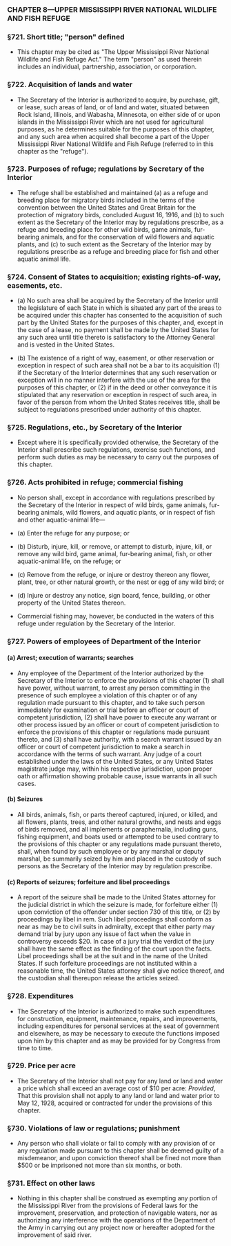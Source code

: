 ### **CHAPTER 8—UPPER MISSISSIPPI RIVER NATIONAL WILDLIFE AND FISH REFUGE**

### §721. Short title; "person" defined
* This chapter may be cited as "The Upper Mississippi River National Wildlife and Fish Refuge Act." The term "person" as used therein includes an individual, partnership, association, or corporation.

### §722. Acquisition of lands and water
* The Secretary of the Interior is authorized to acquire, by purchase, gift, or lease, such areas of land, or of land and water, situated between Rock Island, Illinois, and Wabasha, Minnesota, on either side of or upon islands in the Mississippi River which are not used for agricultural purposes, as he determines suitable for the purposes of this chapter, and any such area when acquired shall become a part of the Upper Mississippi River National Wildlife and Fish Refuge (referred to in this chapter as the "refuge").

### §723. Purposes of refuge; regulations by Secretary of the Interior
* The refuge shall be established and maintained (a) as a refuge and breeding place for migratory birds included in the terms of the convention between the United States and Great Britain for the protection of migratory birds, concluded August 16, 1916, and (b) to such extent as the Secretary of the Interior may by regulations prescribe, as a refuge and breeding place for other wild birds, game animals, fur-bearing animals, and for the conservation of wild flowers and aquatic plants, and (c) to such extent as the Secretary of the Interior may by regulations prescribe as a refuge and breeding place for fish and other aquatic animal life.

### §724. Consent of States to acquisition; existing rights-of-way, easements, etc.
* (a) No such area shall be acquired by the Secretary of the Interior until the legislature of each State in which is situated any part of the areas to be acquired under this chapter has consented to the acquisition of such part by the United States for the purposes of this chapter, and, except in the case of a lease, no payment shall be made by the United States for any such area until title thereto is satisfactory to the Attorney General and is vested in the United States.

* (b) The existence of a right of way, easement, or other reservation or exception in respect of such area shall not be a bar to its acquisition (1) if the Secretary of the Interior determines that any such reservation or exception will in no manner interfere with the use of the area for the purposes of this chapter, or (2) if in the deed or other conveyance it is stipulated that any reservation or exception in respect of such area, in favor of the person from whom the United States receives title, shall be subject to regulations prescribed under authority of this chapter.

### §725. Regulations, etc., by Secretary of the Interior
* Except where it is specifically provided otherwise, the Secretary of the Interior shall prescribe such regulations, exercise such functions, and perform such duties as may be necessary to carry out the purposes of this chapter.

### §726. Acts prohibited in refuge; commercial fishing
* No person shall, except in accordance with regulations prescribed by the Secretary of the Interior in respect of wild birds, game animals, fur-bearing animals, wild flowers, and aquatic plants, or in respect of fish and other aquatic-animal life—

* (a) Enter the refuge for any purpose; or

* (b) Disturb, injure, kill, or remove, or attempt to disturb, injure, kill, or remove any wild bird, game animal, fur-bearing animal, fish, or other aquatic-animal life, on the refuge; or

* (c) Remove from the refuge, or injure or destroy thereon any flower, plant, tree, or other natural growth, or the nest or egg of any wild bird; or

* (d) Injure or destroy any notice, sign board, fence, building, or other property of the United States thereon.

* Commercial fishing may, however, be conducted in the waters of this refuge under regulation by the Secretary of the Interior.

### §727. Powers of employees of Department of the Interior
#### (a) Arrest; execution of warrants; searches
* Any employee of the Department of the Interior authorized by the Secretary of the Interior to enforce the provisions of this chapter (1) shall have power, without warrant, to arrest any person committing in the presence of such employee a violation of this chapter or of any regulation made pursuant to this chapter, and to take such person immediately for examination or trial before an officer or court of competent jurisdiction, (2) shall have power to execute any warrant or other process issued by an officer or court of competent jurisdiction to enforce the provisions of this chapter or regulations made pursuant thereto, and (3) shall have authority, with a search warrant issued by an officer or court of competent jurisdiction to make a search in accordance with the terms of such warrant. Any judge of a court established under the laws of the United States, or any United States magistrate judge may, within his respective jurisdiction, upon proper oath or affirmation showing probable cause, issue warrants in all such cases.

#### (b) Seizures
* All birds, animals, fish, or parts thereof captured, injured, or killed, and all flowers, plants, trees, and other natural growths, and nests and eggs of birds removed, and all implements or paraphernalia, including guns, fishing equipment, and boats used or attempted to be used contrary to the provisions of this chapter or any regulations made pursuant thereto, shall, when found by such employee or by any marshal or deputy marshal, be summarily seized by him and placed in the custody of such persons as the Secretary of the Interior may by regulation prescribe.

#### (c) Reports of seizures; forfeiture and libel proceedings
* A report of the seizure shall be made to the United States attorney for the judicial district in which the seizure is made, for forfeiture either (1) upon conviction of the offender under section 730 of this title, or (2) by proceedings by libel in rem. Such libel proceedings shall conform as near as may be to civil suits in admiralty, except that either party may demand trial by jury upon any issue of fact when the value in controversy exceeds $20. In case of a jury trial the verdict of the jury shall have the same effect as the finding of the court upon the facts. Libel proceedings shall be at the suit and in the name of the United States. If such forfeiture proceedings are not instituted within a reasonable time, the United States attorney shall give notice thereof, and the custodian shall thereupon release the articles seized.

### §728. Expenditures
* The Secretary of the Interior is authorized to make such expenditures for construction, equipment, maintenance, repairs, and improvements, including expenditures for personal services at the seat of government and elsewhere, as may be necessary to execute the functions imposed upon him by this chapter and as may be provided for by Congress from time to time.

### §729. Price per acre
* The Secretary of the Interior shall not pay for any land or land and water a price which shall exceed an average cost of $10 per acre: _Provided_, That this provision shall not apply to any land or land and water prior to May 12, 1928, acquired or contracted for under the provisions of this chapter.

### §730. Violations of law or regulations; punishment
* Any person who shall violate or fail to comply with any provision of or any regulation made pursuant to this chapter shall be deemed guilty of a misdemeanor, and upon conviction thereof shall be fined not more than $500 or be imprisoned not more than six months, or both.

### §731. Effect on other laws
* Nothing in this chapter shall be construed as exempting any portion of the Mississippi River from the provisions of Federal laws for the improvement, preservation, and protection of navigable waters, nor as authorizing any interference with the operations of the Department of the Army in carrying out any project now or hereafter adopted for the improvement of said river.